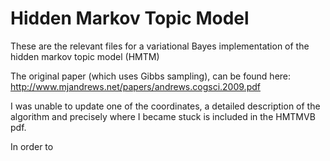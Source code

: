 # Hidden Markov Topic Model

These are the relevant files for a variational Bayes implementation of the hidden markov topic model (HMTM)

The original paper (which uses Gibbs sampling), can be found here: http://www.mjandrews.net/papers/andrews.cogsci.2009.pdf

I was unable to update one of the coordinates, a detailed description of the algorithm and precisely where I became stuck is included in the HMTMVB pdf.

In order to 
